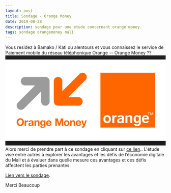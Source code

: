 ```yaml
---
layout: post
title: Sondage - Orange Money
date: 2019-08-28
description: sondage pour une étude concernant orange money.
tags: sondage orangemoney mali
---
```

Vous residez à Bamako / Kati ou alentours et vous connaissez le service de Paiement mobile du réseau téléphonique Orange -- Orange Money ??
![img](/img/orangem.png) 
Alors merci de prendre part à ce sondage en cliquant sur [ce lien](https://docs.google.com/forms/d/e/1FAIpQLSeFXW_QUR9FKW65OdAR1UjUt-lX5eLrjM4S7wClnSghQ-APBQ/viewform?vc=0&c=0&w=1&fbclid=IwAR2ltEOhjCRHGqS2GA-IDlxoq0kjVv_ZEx1QMNBUXWR17MJbEpsDmEvyioc).. L'étude vise entre autres à explorer les avantages
et les défis de l’économie digitale du Mali et à évaluer dans quelle mesure ces avantages et ces défis affectent les parties prenantes.

[Lien vers le sondage](https://docs.google.com/forms/d/e/1FAIpQLSeFXW_QUR9FKW65OdAR1UjUt-lX5eLrjM4S7wClnSghQ-APBQ/viewform?vc=0&c=0&w=1&fbclid=IwAR2ltEOhjCRHGqS2GA-IDlxoq0kjVv_ZEx1QMNBUXWR17MJbEpsDmEvyioc).

Merci Beaucoup
